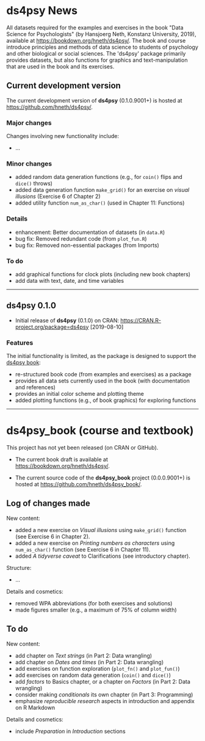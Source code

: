 
# ds4psy News

<!-- Description: --> 

All datasets required for the examples and exercises in the book "Data Science for Psychologists" (by Hansjoerg Neth, Konstanz University, 2019), available at <https://bookdown.org/hneth/ds4psy/>. The book and course introduce principles and methods of data science to students of psychology and other biological or social sciences. The 'ds4psy' package primarily provides datasets, but also functions for graphics and text-manipulation that are used in the book and its exercises. 

## Current development version

The current development version of **ds4psy** (0.1.0.9001+) is hosted at <https://github.com/hneth/ds4psy/>. 

### Major changes 

Changes involving new functionality include:

- ... 

### Minor changes

- added random data generation functions (e.g., for `coin()` flips and `dice()` throws)  
- added data generation function `make_grid()` for an exercise on _visual illusions_ (Exercise 6 of Chapter 2)  
- added utility function `num_as_char()` (used in Chapter 11: Functions)  

### Details 

- enhancement: Better documentation of datasets (in `data.R`)  
- bug fix: Removed redundant code (from `plot_fun.R`)    
- bug fix: Removed non-essential packages (from Imports)  

### To do

- add graphical functions for clock plots (including new book chapters)  
- add data with text, date, and time variables  


-------- 

## ds4psy 0.1.0

- Initial release of **ds4psy** (0.1.0) on CRAN: <https://CRAN.R-project.org/package=ds4psy> [2019-08-10] 

### Features

The initial functionality is limited, as the package is designed to support the [ds4psy book](https://bookdown.org/hneth/ds4psy/): 

- re-structured book code (from examples and exercises) as a package
- provides all data sets currently used in the book (with documentation and references)
- provides an initial color scheme and plotting theme
- added plotting functions (e.g., of book graphics) for exploring functions 

---------- 

# ds4psy_book (course and textbook)

This project has not yet been released (on CRAN or GitHub). 

- The current book draft is available at <https://bookdown.org/hneth/ds4psy/>. 

- The current source code of the **ds4psy_book** project (0.0.0.9001+) is hosted at <https://github.com/hneth/ds4psy_book/>. 


## Log of changes made 

New content: 

- added a new exercise on _Visual illusions_ using `make_grid()` function (see Exercise 6 in Chapter 2).  
- added a new exercise on _Printing numbers as characters_ using `num_as_char()` function (see Exercise 6 in Chapter 11).  
- added _A tidyverse caveat_ to Clarifications (see introductory chapter). 

Structure:

- ... 

Details and cosmetics:

- removed WPA abbreviations (for both exercises and solutions)
- made figures smaller (e.g., a maximum of 75% of column width)


## To do

New content: 

- add chapter on _Text strings_ (in Part 2: Data wrangling)
- add chapter on _Dates and times_ (in Part 2: Data wrangling)
- add exercises on function exploration (`plot_fn()` and `plot_fun()`)   
- add exercises on random data generation (`coin()` and `dice()`)  
- add _factors_ to Basics chapter, or a chapter on _Factors_ (in Part 2: Data wrangling) 
- consider making _conditionals_ its own chapter (in Part 3: Programming) 
- emphasize _reproducible research_ aspects in introduction and appendix on R Markdown

Details and cosmetics:

- include _Preparation_ in _Introduction_ sections

<!-- eof -->
